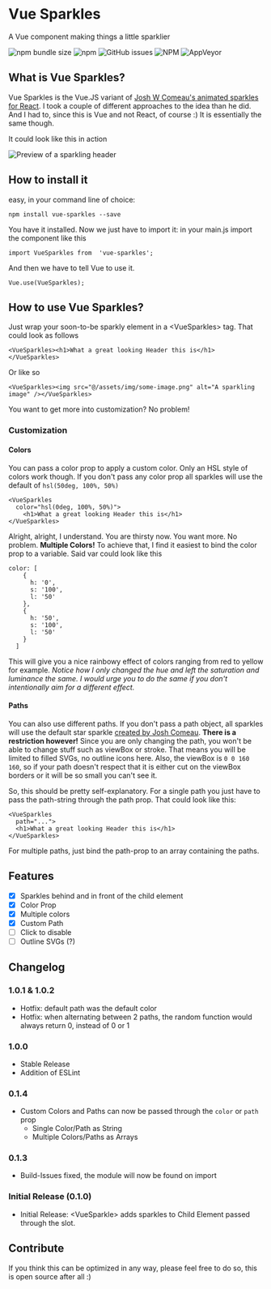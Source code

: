 

# Vue Sparkles
A Vue component making things a little sparklier

![npm bundle size](https://img.shields.io/bundlephobia/minzip/vue-sparkles)
![npm](https://img.shields.io/npm/v/vue-sparkles)
![GitHub issues](https://img.shields.io/github/issues/Thaiten/Vue-Sparkles)
![NPM](https://img.shields.io/npm/l/vue-sparkles)
![AppVeyor](https://img.shields.io/appveyor/build/Thaiten/Vue-Sparkles)

## What is Vue Sparkles?
Vue Sparkles is the Vue.JS variant of [Josh W Comeau's animated sparkles for React](https://joshwcomeau.com/react/animated-sparkles-in-react/).
I took a couple of different approaches to the idea than he did. And I had to, since this is Vue and not React, of course :)
It is essentially the same though.

It could look like this in action

![Preview of a sparkling header](https://i.imgur.com/jo9H0Ea.gif) 

## How to install it
easy, in your command line of choice:

    npm install vue-sparkles --save
You have it installed. Now we just have to import it:
in your main.js import the component like this

    import VueSparkles from  'vue-sparkles';
  And then we have to tell Vue to use it.
  

    Vue.use(VueSparkles);
## How to use Vue Sparkles?
Just wrap your soon-to-be sparkly element in a \<VueSparkles> tag. That could look as follows

    <VueSparkles><h1>What a great looking Header this is</h1></VueSparkles>
Or like so

    <VueSparkles><img src="@/assets/img/some-image.png" alt="A sparkling image" /></VueSparkles>
You want to get more into customization? No problem!
### Customization
#### Colors
You can pass a color prop to apply a custom color. Only an HSL style of colors work though. If you don't pass any color prop all sparkles will use the default of `hsl(50deg, 100%, 50%)`

    <VueSparkles
      color="hsl(0deg, 100%, 50%)">
        <h1>What a great looking Header this is</h1>
    </VueSparkles>
Alright, alright, I understand. You are thirsty now. You want more. No problem. **Multiple Colors!**
To achieve that, I find it easiest to bind the color prop to a variable. Said var could look like this

    color: [
        {
          h: '0',
          s: '100',
          l: '50'
        },
        {
          h: '50',
          s: '100',
          l: '50'
        }
      ]
  This will give you a nice rainbowy effect of colors ranging from red to yellow for example. *Notice how I only changed the hue and left the saturation and luminance the same. I would urge you to do the same if you don't intentionally aim for a different effect.*
  #### Paths
  You can also use different paths. If you don't pass a path object, all sparkles will use the default star sparkle [created by Josh Comeau](https://joshwcomeau.com/react/animated-sparkles-in-react/#creating-an-asset).
  **There is a restriction however!** Since you are only changing the path, you won't be able to change stuff such as viewBox or stroke. That means you will be limited to filled SVGs, no outline icons here. Also, the viewBox is `0 0 160 160`, so if your path doesn't respect that it is either cut on the viewBox borders or it will be so small you can't see it.

So, this should be pretty self-explanatory. For a single path you just have to pass the path-string through the path prop. That could look like this:

    <VueSparkles
      path="...">
      <h1>What a great looking Header this is</h1>
    </VueSparkles>
For multiple paths, just bind the path-prop to an array containing the paths.
## Features

 - [x] Sparkles behind and in front of the child element
 - [x] Color Prop
 - [x] Multiple colors
 - [x] Custom Path
 - [ ] Click to disable
 - [ ] Outline SVGs (?)
## Changelog
### 1.0.1 & 1.0.2
 - Hotfix: default path was the default color
 - Hotfix: when alternating between 2 paths, the random function would always return 0, instead of 0 or 1
### 1.0.0
- Stable Release
- Addition of ESLint
### 0.1.4
- Custom Colors and Paths can now be passed through the `color` or `path` prop
	- Single Color/Path as String
	- Multiple Colors/Paths as Arrays
### 0.1.3
- Build-Issues fixed, the module will now be found on import
### Initial Release (0.1.0)
- Initial Release: \<VueSparkle> adds sparkles to Child Element passed through the slot.

## Contribute
If you think this can be optimized in any way, please feel free to do so, this is open source after all :)

